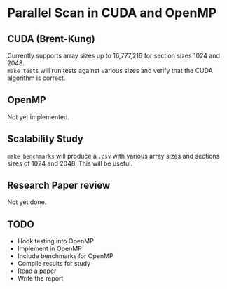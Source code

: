 # Parallel Scan in CUDA and OpenMP
## CUDA (Brent-Kung)
Currently supports array sizes up to 16,777,216 for section sizes 1024 and 2048.\
`make tests` will run tests against various sizes and verify that the CUDA algorithm is correct.
  
## OpenMP
Not yet implemented.

## Scalability Study
`make benchmarks` will produce a `.csv` with various array sizes and sections sizes of 1024 and 2048. This will be useful.

## Research Paper review
Not yet done.

## TODO
- Hook testing into OpenMP
- Implement in OpenMP
- Include benchmarks for OpenMP
- Compile results for study
- Read a paper
- Write the report
